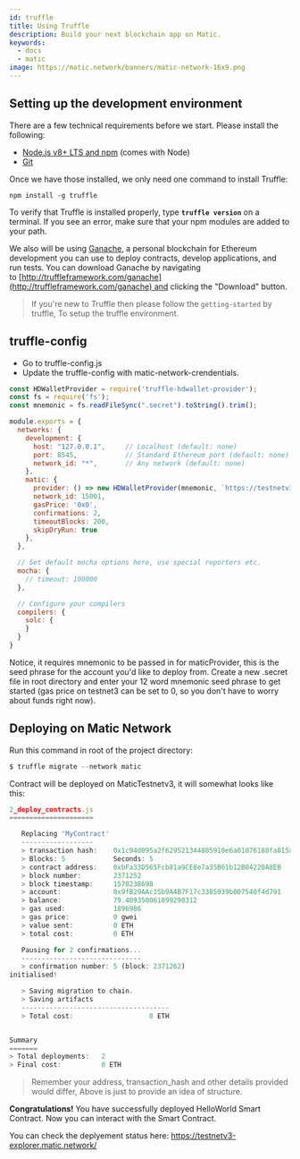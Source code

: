 ```yaml
---
id: truffle
title: Using Truffle
description: Build your next blockchain app on Matic.
keywords:
  - docs
  - matic
image: https://matic.network/banners/matic-network-16x9.png 
---
```


## **Setting up the development environment**

There are a few technical requirements before we start. Please install the following:

- [Node.js v8+ LTS and npm](https://nodejs.org/en/) (comes with Node)
- [Git](https://git-scm.com/)

Once we have those installed, we only need one command to install Truffle:

    npm install -g truffle

To verify that Truffle is installed properly, type **`truffle version`** on a terminal. If you see an error, make sure that your npm modules are added to your path.

We also will be using [Ganache](https://www.trufflesuite.com/ganache), a personal blockchain for Ethereum development you can use to deploy contracts, develop applications, and run tests. You can download Ganache by navigating to [http://truffleframework.com/ganache](http://truffleframework.com/ganache) and clicking the "Download" button.

> If you're new to Truffle then please follow the `getting-started` by truffle, To setup the truffle environment. 

## **truffle-config**

- Go to truffle-config.js
- Update the truffle-config with matic-network-crendentials.

```js
const HDWalletProvider = require('truffle-hdwallet-provider');
const fs = require('fs');
const mnemonic = fs.readFileSync(".secret").toString().trim();

module.exports = {
  networks: {
    development: {
      host: "127.0.0.1",     // Localhost (default: none)
      port: 8545,            // Standard Ethereum port (default: none)
      network_id: "*",       // Any network (default: none)
    },
    matic: {
      provider: () => new HDWalletProvider(mnemonic, `https://testnetv3.matic.network`),
      network_id: 15001,
      gasPrice: '0x0',
      confirmations: 2,
      timeoutBlocks: 200,
      skipDryRun: true
    },
  },

  // Set default mocha options here, use special reporters etc.
  mocha: {
    // timeout: 100000
  },

  // Configure your compilers
  compilers: {
    solc: {
    }
  }
}
```

Notice, it requires mnemonic to be passed in for maticProvider, this is the seed phrase for the account you'd like to deploy from. Create a new .secret file in root directory and enter your 12 word mnemonic seed phrase to get started (gas price on testnet3 can be set to 0, so you don't have to worry about funds right now).

## **Deploying on Matic Network**

Run this command in root of the project directory:
```js
$ truffle migrate --network matic
```

Contract will be deployed on MaticTestnetv3, it will somewhat looks like this:

```js
2_deploy_contracts.js
=====================

   Replacing 'MyContract'
   ------------------
   > transaction hash:    0x1c94d095a2f629521344885910e6a01076188fa815a310765679b05abc09a250
   > Blocks: 5            Seconds: 5
   > contract address:    0xbFa33D565Fcb81a9CE8e7a35B61b12B04220A8EB
   > block number:        2371252
   > block timestamp:     1578238698
   > account:             0x9fB29AAc15b9A4B7F17c3385939b007540f4d791
   > balance:             79.409358061899298312
   > gas used:            1896986
   > gas price:           0 gwei
   > value sent:          0 ETH
   > total cost:          0 ETH

   Pausing for 2 confirmations...
   ------------------------------
   > confirmation number: 5 (block: 2371262)
initialised!

   > Saving migration to chain.
   > Saving artifacts
   -------------------------------------
   > Total cost:                   0 ETH


Summary
=======
> Total deployments:   2
> Final cost:          0 ETH
```

> Remember your address, transaction_hash and other details provided would differ, Above is just to provide an idea of structure.

**Congratulations!** You have successfully deployed HelloWorld Smart Contract. Now you can interact with the Smart Contract.

You can check the deplyement status here: https://testnetv3-explorer.matic.network/